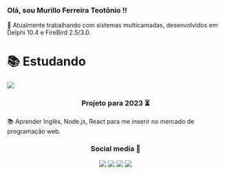 ### Olá, sou Murillo Ferreira Teotônio !!
<p align="left">
  👋 Atualmente trabalhando com sistemas multicamadas, desenvolvidos em Delphi 10.4 e FireBird 2.5/3.0.
</p>
<h1 align="left" font-size=5>
  📚 Estudando
</h1>
 <img src="https://img.shields.io/badge/C%23-%230077?style=flat&logo=CSharp&logoColor=white"> 
<br/>

<div align="center"> 
  
<h3 align="center">  
  Projeto para 2023 ⏳
</h3>
<p align="left">
  📚 Aprender Inglês, Node.js, React para me inserir no mercado de programação web.
</p>

 <h3 align="center">  
  Social media 👤
 </h3> 
  
<a href="https://www.instagram.com/murillo.ferreira1/" target="_blank"><img src="https://img.shields.io/badge/-Instagram-%23E4405F?style=for-the-badge&logo=instagram&logoColor=white" target="_blank"></a>
  <a href="https://www.facebook.com/murilo.ferreira.102/" target="_blank"><img src="https://img.shields.io/badge/Facebook-1877F2?style=for-the-badge&logo=facebook&logoColor=white" target="_blank"></a>
  <a href = "mailto:murilloocz@gmail.com"><img src="https://img.shields.io/badge/-Email-%23333?style=for-the-badge&logo=gmail&logoColor=white" target="_blank"></a>
  <a href="https://www.linkedin.com/in/murillo-ferreira-teotonio/" target="_blank"><img src="https://img.shields.io/badge/-LinkedIn-%230077B5?style=for-the-badge&logo=linkedin&logoColor=white" target="_blank"></a>
  
<div align="center">
